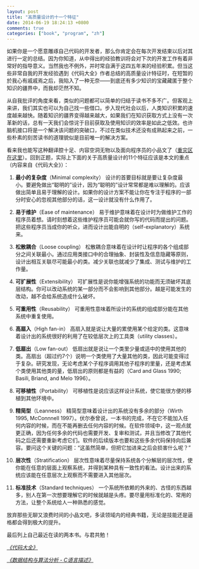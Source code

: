 ```yaml
---
layout: post
title: "高质量设计的十一个特征"
date: 2014-06-19 18:24:13 +0800
comments: true
categories: ["book", "program", "zh"]
---
```


如果你是一个愿意雕琢自己代码的开发者，那么你肯定会在每次开发结束以后对其进行一定的总结。因为你知道，从中得出的经验教训将会对下次的开发工作有着非常好的指导意义。当然我也不例外，并时常自满于这四五年来的经验积累。但当这些非常自我的开发经验遇到《代码大全》作者总结的高质量设计特征时，在短暂的於我心有戚戚焉之后，我陷入了一种无奈——到底还有多少知识的宝藏藏匿于整个知识的疆界中，而我却茫然不知。

从自我批评的角度来看，类似的问题都可以简单的归结于读书不多不广。但客观上来讲，我们其实也可以为自己找一些借口。步入现代社会以后，人类知识积累的速度越来越快。随着知识的疆界变得越来越大，如果我们在知识获取方式上没有一次革新的话，总有一天我们会惊诧于目前获取及使用知识的效率是如此之低效。也许脑机接口将是一个解决该问题的突破口，不过在类似技术还没有成熟起来之前，一些朴素的刻苦读书的道理貌似是目前唯一的解决方案。

看来我也能写这种翻译腔十足、内容空洞无物以及面向程序员的小品文了（<a href="http://blog.jobbole.com/all-posts/" target="_blank">重灾区在这里</a>）。回到正题，实际上下面的关于高质量设计的11个特征应该是本文的重点（内容来自《代码大全》）：

1. **最小的复杂度**（Minimal complexity） 设计的首要目标就是要让复杂度最小。要避免做出“聪明的”设计，因为“聪明的”设计常常都是难以理解的。应该做出简单且易于理解的设计。如果你的设计方案不能让你在专注于程序的一部分时安心的忽视其他部分的话，这一设计就没有什么作用了。

2. **易于维护**（Ease of maintenance） 易于维护意味着在设计时为做维护工作的程序员着想。请时刻想着这些维护程序员可能会就你写的代码而提出的问题。把这些程序员当成你的听众，进而设计出能自明的（self-explanatory）系统来。

3. **松散耦合**（Loose coupling） 松散耦合意味着在设计时让程序的各个组成部分之间关联最小。通过应用类接口中的合理抽象、封装性及信息隐藏等原则，设计出相互关联尽可能最小的类。减少关联也就减少了集成、测试与维护的工作量。

4. **可扩展性**（Extensibility） 可扩展性是说你能增强系统的功能而无须破坏其底层结构。你可以改动系统的某一部分而不会影响到其他部分。越是可能发生的改动，越不会给系统造成什么破坏。

5. **可重用性**（Reusability） 可重用性意味着所设计的系统的组成部分能在其他系统中重复使用。

6. **高扇入**（High fan-in） 高扇入就是说让大量的累使用某个给定的类。这意味着设计出的系统很好的利用了在较低层次上的工具类（utility classes）。

7. **低扇出**（Low fan-out） 低扇出就是说让一个类里少量或适中的使用其他的类。高扇出（超过约7个）说明一个类使用了大量其他的类，因此可能变得过于复杂。研究发现，无论考虑某个子程序调用其他子程序的里量，还是考虑某个类使用其他类的量，低扇出的原则都是有益的（Card and Glass 1990; Basili, Briand, and Melo 1996）。

8. **可移植性**（Portability） 可移植性是说应该这样设计系统，使它能很方便的移植到其他环境中。

9. **精简型**（Leanness） 精简型意味着设计出的系统没有多余的部分（Wirth 1995, McConnnell 1997）。伏尔泰曾说，一本书的完成，不在它不能加入任何内容的时候，而在不能再删去任何内容的时候。在软件领域中，这一观点就更正确，因为任何多余的代码也需要开发、复审和测试，并且当修改了其他代码之后还需要重新考虑它们。软件的后续版本也要和这些多余代码保持向后兼容。要问这个关键的问题：“这虽然简单，但把它加进来之后会损害什么呢？”

10. **层次性**（Stratification） 层次性意味着尽量保持系统各个分解层的层次性，使你能在任意的层面上观察系统，并得到某种具有一致性的看法。设计出来的系统应该能在任意层次上观察而不需要进入其他层次。

11. **标准技术**（Standard techniques） 一个系统所依赖的外来的、古怪的东西越多，别人在第一次想要理解它的时候就越是头疼。要尽量用标准化的、常用的方法，让整个系统给人一种熟悉的感觉。

放弃那些无聊又浪费时间的小品文吧，多读领域内的经典书籍，无论是技能还是逼格都会得到极大的提升。

最后列上自己最近在读的两本书。与君共勉！

<a href="http://book.douban.com/subject/1477390/" target="_blank">_《代码大全》_</a>

<a href="http://book.douban.com/subject/1139426/" target="_blank">_《数据结构与算法分析 - C语言描述》_</a>
